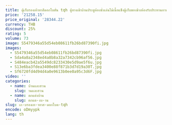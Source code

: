 ```yaml
---
title: ตู้เก็บรองเท้าทาสีดอกโบตั๋น tqh ตู้ทางเข้าบ้านประตูห้องนั่งเล่นไม้เนื้อแข็งตู้เก็บของข้างห้องรับประทานอาหาร
price: '21258.15'
price_original: '28344.22'
currency: THB
discount: 25%
rating: 5
volume: 73
image: S5479346a55d54eb08611fb26bd87390fi.jpg
images:
  - S5479346a55d54eb08611fb26bd87390fi.jpg
  - Sda4a8a2348ed4a8b8a32a7342cb96af56.jpg
  - S484eacb42a5549dc8233430e5d9ae5f6u.jpg
  - S13e6ba3fdea3400e88f871b3d7d19a30T.jpg
  - Sf6720fd4d94d4a0e9613b0ee0a95c3d6F.jpg
video: ''
categories:
  - name: บ้านและสวน
    slug: านและสวน
  - name: ตกแต่งบ้าน
    slug: ตกแต-งบ-าน
slug: เก-บรองเท-าทาส-ดอกโบต-tqh
encode: oDmyypk
lang: th
---
```

  